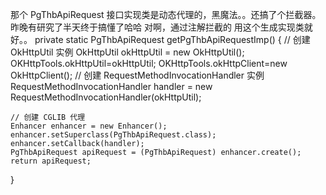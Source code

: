 
那个   PgThbApiRequest 接口实现类是动态代理的，黑魔法。。还搞了个拦截器。昨晚有研究了半天终于搞懂了哈哈
对啊，通过注解拦截的
用这个生成实现类就好。。
private static PgThbApiRequest getPgThbApiRequestImp() {
// 创建 OkHttpUtil 实例
OkHttpUtil okHttpUtil = new OkHttpUtil();
OKHttpTools.okHttpUtil=okHttpUtil;
OKHttpTools.okHttpClient=new OkHttpClient();
// 创建 RequestMethodInvocationHandler 实例
RequestMethodInvocationHandler handler = new RequestMethodInvocationHandler(okHttpUtil);

    // 创建 CGLIB 代理
    Enhancer enhancer = new Enhancer();
    enhancer.setSuperclass(PgThbApiRequest.class);
    enhancer.setCallback(handler);
    PgThbApiRequest apiRequest = (PgThbApiRequest) enhancer.create();
    return apiRequest;
}